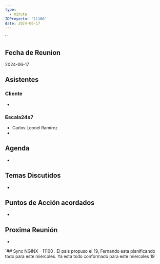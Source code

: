 ```yaml
---
type:
  - minuta
IDProyecto: "11100"
date: 2024-06-17
---
```

``

## Fecha de Reunion
2024-06-17

## Asistentes

### Cliente
* 
### Escala24x7
- Carlos Leonel Ramírez
-  

## Agenda
* 
## Temas Discutidos
*  

## Puntos de Acción acordados
*  

## Proxima Reunión
*   

`## Sync NGINX - 11100
. El pais propuso el 19, Fernando esta planificando todo para este miércoles.
Ya esta todo conformado para este miercoles 19


